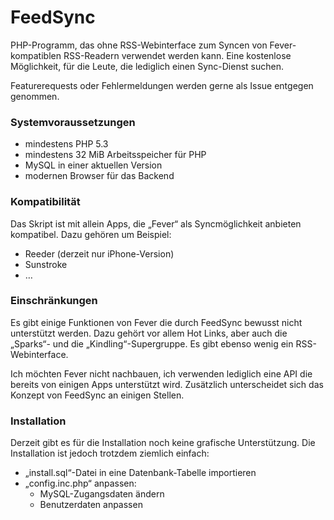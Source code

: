 FeedSync
========

PHP-Programm, das ohne RSS-Webinterface zum Syncen von Fever-kompatiblen RSS-Readern verwendet werden kann. Eine kostenlose Möglichkeit, für die Leute, die lediglich einen Sync-Dienst suchen.

Featurerequests oder Fehlermeldungen werden gerne als Issue entgegen genommen.

### Systemvoraussetzungen

- mindestens PHP 5.3
- mindestens 32 MiB Arbeitsspeicher für PHP
- MySQL in einer aktuellen Version
- modernen Browser für das Backend

### Kompatibilität
Das Skript ist mit allein Apps, die „Fever“ als Syncmöglichkeit anbieten kompatibel. Dazu gehören um Beispiel:

- Reeder (derzeit nur iPhone-Version)
- Sunstroke
- …

### Einschränkungen
Es gibt einige Funktionen von Fever die durch FeedSync bewusst nicht unterstützt werden. Dazu gehört vor allem Hot Links, aber auch die „Sparks“- und die „Kindling“-Supergruppe. Es gibt ebenso wenig ein RSS-Webinterface.

Ich möchten Fever nicht nachbauen, ich verwenden lediglich eine API die bereits von einigen Apps unterstützt wird. Zusätzlich unterscheidet sich das Konzept von FeedSync an einigen Stellen.

### Installation
Derzeit gibt es für die Installation noch keine grafische Unterstützung. Die Installation ist jedoch trotzdem ziemlich einfach:

- „install.sql“-Datei in eine Datenbank-Tabelle importieren
- „config.inc.php“ anpassen:
	- MySQL-Zugangsdaten ändern
	- Benutzerdaten anpassen 